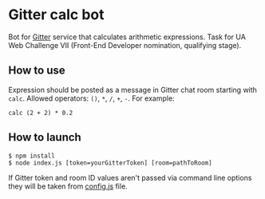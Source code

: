 # Gitter calc bot
Bot for [Gitter](https://gitter.im) service that calculates arithmetic expressions.
Task for UA Web Challenge VII (Front-End Developer nomination, qualifying stage).
## How to use
Expression should be posted as a message in Gitter chat room starting with ```calc```. Allowed operators: ```()```, ```*```, ```/```, ```+```, ```-```. For example:
```
calc (2 + 2) * 0.2
```
## How to launch
```
$ npm install
$ node index.js [token=yourGitterToken] [room=pathToRoom]
```
If Gitter token and room ID values aren't passed via command line options they will be taken from [config.js](https://github.com/undeletable/gitter-calc-bot/blob/master/config.js) file.